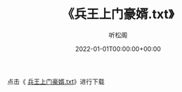 ﻿---
title:  《兵王上门豪婿.txt》
date:   2022-01-01T00:00:00+00:00
author: 听松阁
layout: post
permalink: /兵王上门豪婿/
categories: 小说
tags: [小说]
---

点击《 [兵王上门豪婿.txt](http://img.660000.xyz/bookstukust/book/bntxt/10/兵王上门豪婿.txt)》进行下载